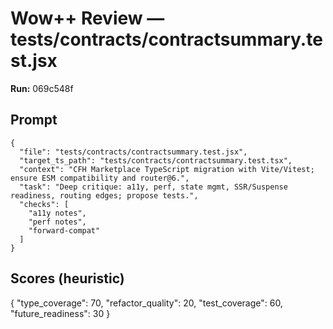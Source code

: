 # Wow++ Review — tests/contracts/contractsummary.test.jsx

**Run:** 069c548f

## Prompt

```
{
  "file": "tests/contracts/contractsummary.test.jsx",
  "target_ts_path": "tests/contracts/contractsummary.test.tsx",
  "context": "CFH Marketplace TypeScript migration with Vite/Vitest; ensure ESM compatibility and router@6.",
  "task": "Deep critique: a11y, perf, state mgmt, SSR/Suspense readiness, routing edges; propose tests.",
  "checks": [
    "a11y notes",
    "perf notes",
    "forward-compat"
  ]
}
```

## Scores (heuristic)

{
  "type_coverage": 70,
  "refactor_quality": 20,
  "test_coverage": 60,
  "future_readiness": 30
}

